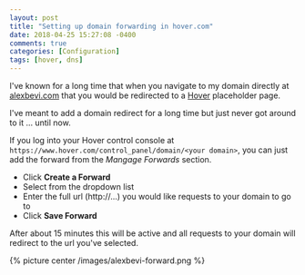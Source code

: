 ```yaml
---
layout: post
title: "Setting up domain forwarding in hover.com"
date: 2018-04-25 15:27:08 -0400
comments: true
categories: [Configuration]
tags: [hover, dns]
---
```


I've known for a long time that when you navigate to my domain directly at [alexbevi.com](http://alexbevi.com) that you would be redirected to a [Hover](https://www.hover.com) placeholder page.

I've meant to add a domain redirect for a long time but just never got around to it ... until now.

If you log into your Hover control console at `https://www.hover.com/control_panel/domain/<your domain>`, you can just add the forward from the *Mangage Forwards* section.

* Click **Create a Forward**
* Select from the dropdown list
* Enter the full url (http://...) you would like requests to your domain to go to
* Click **Save Forward**

After about 15 minutes this will be active and all requests to your domain will redirect to the url you've selected.

{% picture center /images/alexbevi-forward.png %}
